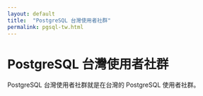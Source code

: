 ```yaml
---
layout: default
title:  "PostgreSQL 台灣使用者社群"
permalink: pgsql-tw.html
---
```


# PostgreSQL 台灣使用者社群
PostgreSQL 台灣使用者社群就是在台灣的 PostgreSQL 使用者社群。
